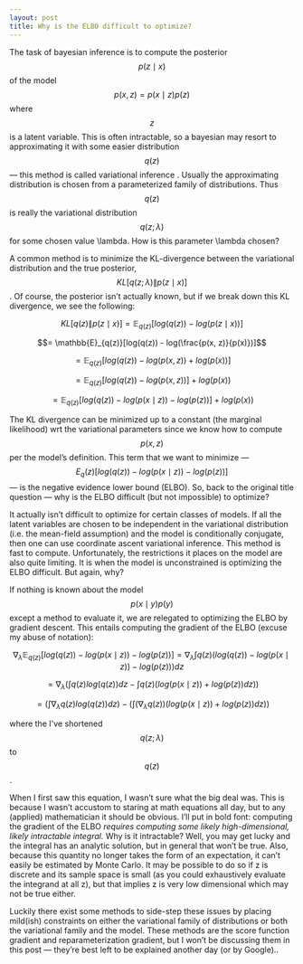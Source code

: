 ```yaml
---
layout: post
title: Why is the ELBO difficult to optimize?
---
```


The task of bayesian inference is to compute the posterior $$p(z \mid x)$$ of the model $$p(x, z) = p(x \mid z)p(z)$$ where $$z$$ is a latent variable. This is often intractable, so a bayesian may resort to approximating it with some easier distribution $$q(z)$$ — this method is called variational inference . Usually the approximating distribution is chosen from a parameterized family of distributions. Thus $$q(z)$$ is really the variational distribution $$q(z; \lambda)$$ for some chosen value \lambda. How is this parameter \lambda chosen?

A common method is to minimize the KL-divergence between the variational distribution and the true posterior, $$KL[q(z; \lambda) \| p(z \mid x)]$$. Of course, the posterior isn’t actually known, but if we break down this KL divergence, we see the following:

$$KL[q(z) \| p(z \mid x)] = \mathbb{E}_{q(z)}[log(q(z)) - log(p(z \mid x))]$$

$$= \mathbb{E}_{q(z)}[log(q(z)) - log(\frac{p(x, z)}{p(x)})]$$

$$= \mathbb{E}_{q(z)}[log(q(z)) - log(p(x, z)) + log(p(x))]$$

$$= \mathbb{E}_{q(z)}[log(q(z)) - log(p(x, z))] + log(p(x))$$

$$= \mathbb{E}_{q(z)}[log(q(z)) - log(p(x \mid z)) - log(p(z))] + log(p(x))$$

The KL divergence can be minimized up to a constant (the marginal likelihood) wrt the variational parameters since we know how to compute $$p(x, z)$$ per the model’s definition. This term that we want to minimize — $$E_q(z)[log(q(z)) - log(p(x \mid z)) - log(p(z))]$$ — is the negative evidence lower bound (ELBO). So, back to the original title question — why is the ELBO difficult (but not impossible) to optimize?

It actually isn’t difficult to optimize for certain classes of models. If all the latent variables are chosen to be independent in the variational distribution (i.e. the mean-field assumption) and the model is conditionally conjugate, then one can use coordinate ascent variational inference.  This method is fast to compute. Unfortunately, the restrictions it places on the model are also quite limiting. It is when the model is unconstrained is optimizing the ELBO difficult. But again, why?

If nothing is known about the model $$p(x \mid y)p(y)$$ except a method to evaluate it, we are relegated to optimizing the ELBO by gradient descent. This entails computing the gradient of the ELBO (excuse my abuse of notation):

$$\nabla_\lambda \mathbb{E}_{q(z)}[log(q(z)) - log(p(x \mid z)) - log(p(z))]
= \nabla_\lambda \int q(z)(log(q(z)) - log(p(x \mid z)) - log(p(z))) dz$$

$$= \nabla_\lambda (\int q(z)log(q(z)) dz - \int q(z)(log(p(x \mid z)) + log(p(z)) dz))$$

$$= (\int \nabla_\lambda q(z) log(q(z)) dz) - (\int (\nabla_\lambda q(z))(log(p(x \mid z)) + log(p(z)) dz))$$

where the I've shortened $$q(z; \lambda)$$ to $$q(z)$$.

When I first saw this equation, I wasn’t sure what the big deal was. This is because I wasn’t accustom to staring at math equations all day, but to any (applied) mathematician it should be obvious. I’ll put in bold font: computing the gradient of the ELBO *requires computing some likely high-dimensional, likely intractable integral.* Why is it intractable? Well, you may get lucky and the integral has an analytic solution, but in general that won’t be true. Also, because  this quantity no longer takes the form of an expectation, it can’t easily be estimated by Monte Carlo. It may be possible to do so if z is discrete and its sample space is small (as you could exhaustively evaluate the integrand at all z), but that implies z is very low dimensional which may not be true either.

Luckily there exist some methods to side-step these issues by placing mild(ish)  constraints on either the variational family of distributions or both the variational family and the model. These methods are the score function gradient and reparameterization gradient, but I won’t be discussing them in this post — they’re best left to be explained another day (or by Google)..
